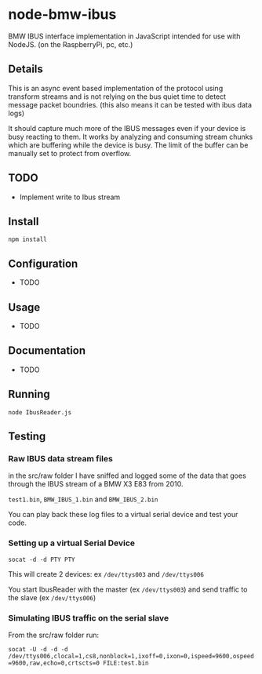 # node-bmw-ibus

BMW IBUS interface implementation in JavaScript intended for use with NodeJS. (on the RaspberryPi, pc, etc.)

## Details

This is  an async event based implementation of the protocol using transform streams and is not relying on the bus quiet time to detect message packet boundries. (this also means it can be tested with ibus data logs)

It should capture much more of the IBUS messages even if your device is busy reacting to them. It works by analyzing and consuming stream chunks which are buffering while the device is busy. The limit of the buffer can be manually set to protect from overflow.

## TODO

- Implement write to Ibus stream


## Install

```npm install```

## Configuration

- TODO

## Usage

- TODO

## Documentation

- TODO


## Running

```node IbusReader.js```


## Testing

### Raw IBUS data stream files

in the src/raw folder I have sniffed and logged some of the data that goes through the IBUS stream of a BMW X3 E83 from 2010.

```test1.bin```, ```BMW_IBUS_1.bin``` and ```BMW_IBUS_2.bin```

You can play back these log files to a virtual serial device and test your code.

### Setting up a virtual Serial Device

```socat -d -d PTY PTY```

This will create 2 devices: ex ```/dev/ttys003``` and ```/dev/ttys006```

You start IbusReader with the master (ex ```/dev/ttys003```) and send traffic to the slave (ex ```/dev/ttys006```)

### Simulating IBUS traffic on the serial slave

From the src/raw folder run:

```socat -U -d -d -d /dev/ttys006,clocal=1,cs8,nonblock=1,ixoff=0,ixon=0,ispeed=9600,ospeed=9600,raw,echo=0,crtscts=0 FILE:test.bin```

